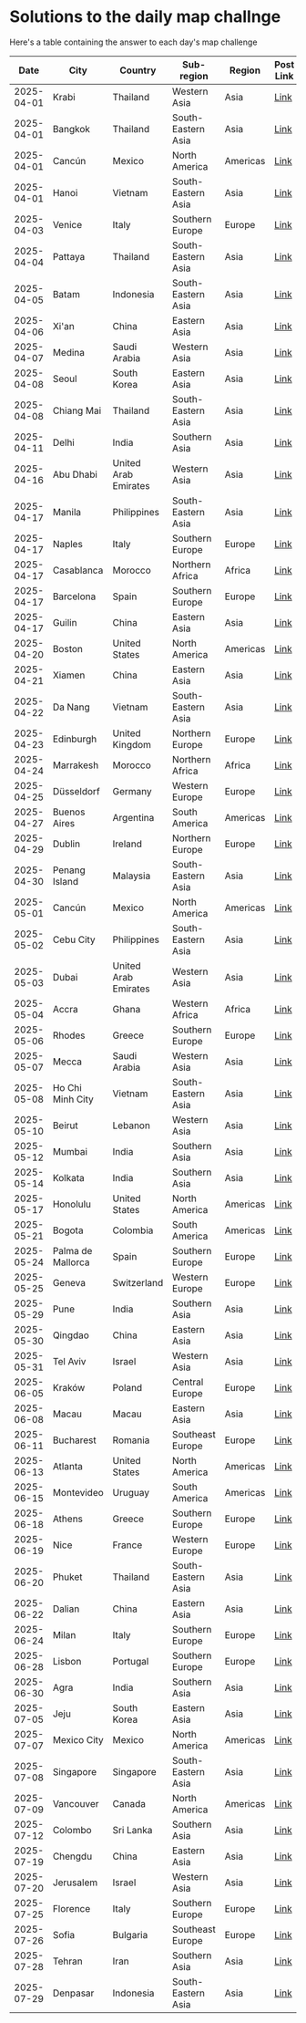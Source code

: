 # Solutions to the daily map challnge
Here's a table containing the answer to each day's map challenge

| Date | City    | Country | Sub-region  | Region | Post Link | ID |
| -------- | -------- | ------- | -------- | ------- | ------- | ------- |      
| 2025-04-01 | Krabi | Thailand | Western Asia | Asia | <a id='at://did:plc:rm5bg2yv2rfh2rcxnjxhfd2f/app.bsky.feed.post/3llpxvvffrq22' href='https://bsky.app/profile/random-city-bot.bsky.social/post/3llpxvvffrq22'>Link</a> | 100 |
| 2025-04-01 | Bangkok | Thailand | South-Eastern Asia | Asia | <a id='at://did:plc:rm5bg2yv2rfh2rcxnjxhfd2f/app.bsky.feed.post/3llqbnhf3v52j' href='https://bsky.app/profile/random-city-bot.bsky.social/post/3llqbnhf3v52j'>Link</a> | 2 |
| 2025-04-01 | Cancún | Mexico | North America | Americas | <a id='at://did:plc:rm5bg2yv2rfh2rcxnjxhfd2f/app.bsky.feed.post/3llqcf25otd2a' href='https://bsky.app/profile/random-city-bot.bsky.social/post/3llqcf25otd2a'>Link</a> | 41 |
| 2025-04-01 | Hanoi | Vietnam | South-Eastern Asia | Asia | <a id='at://did:plc:rm5bg2yv2rfh2rcxnjxhfd2f/app.bsky.feed.post/3llqhcnricn23' href='https://bsky.app/profile/random-city-bot.bsky.social/post/3llqhcnricn23'>Link</a> | 53 |
| 2025-04-03 | Venice | Italy | Southern Europe | Europe | <a id='at://did:plc:rm5bg2yv2rfh2rcxnjxhfd2f/app.bsky.feed.post/3llwqdcvoae2r' href='https://bsky.app/profile/random-city-bot.bsky.social/post/3llwqdcvoae2r'>Link</a> | 46 |
| 2025-04-04 | Pattaya | Thailand | South-Eastern Asia | Asia | <a id='at://did:plc:rm5bg2yv2rfh2rcxnjxhfd2f/app.bsky.feed.post/3llzadsf72c2l' href='https://bsky.app/profile/random-city-bot.bsky.social/post/3llzadsf72c2l'>Link</a> | 19 |
| 2025-04-05 | Batam | Indonesia | South-Eastern Asia | Asia | <a id='at://did:plc:rm5bg2yv2rfh2rcxnjxhfd2f/app.bsky.feed.post/3lm3rcqrnyb2z' href='https://bsky.app/profile/random-city-bot.bsky.social/post/3lm3rcqrnyb2z'>Link</a> | 92 |
| 2025-04-06 | Xi'an | China | Eastern Asia | Asia | <a id='at://did:plc:rm5bg2yv2rfh2rcxnjxhfd2f/app.bsky.feed.post/3lm6cghxmvw2w' href='https://bsky.app/profile/random-city-bot.bsky.social/post/3lm6cghxmvw2w'>Link</a> | 120 |
| 2025-04-07 | Medina | Saudi Arabia | Western Asia | Asia | <a id='at://did:plc:rm5bg2yv2rfh2rcxnjxhfd2f/app.bsky.feed.post/3lmars5koag2t' href='https://bsky.app/profile/random-city-bot.bsky.social/post/3lmars5koag2t'>Link</a> | 24 |
| 2025-04-08 | Seoul | South Korea | Eastern Asia | Asia | <a id='at://did:plc:rm5bg2yv2rfh2rcxnjxhfd2f/app.bsky.feed.post/3lmbkmer6cl2m' href='https://bsky.app/profile/random-city-bot.bsky.social/post/3lmbkmer6cl2m'>Link</a> | 25 |
| 2025-04-08 | Chiang Mai | Thailand | South-Eastern Asia | Asia | <a id='at://did:plc:rm5bg2yv2rfh2rcxnjxhfd2f/app.bsky.feed.post/3lmdcaxjd3u2t' href='https://bsky.app/profile/random-city-bot.bsky.social/post/3lmdcaxjd3u2t'>Link</a> | 71 |
| 2025-04-11 | Delhi | India | Southern Asia | Asia | <a id='at://did:plc:rm5bg2yv2rfh2rcxnjxhfd2f/app.bsky.feed.post/3lmktzlvwlr23' href='https://bsky.app/profile/random-city-bot.bsky.social/post/3lmktzlvwlr23'>Link</a> | 11 |
| 2025-04-16 | Abu Dhabi | United Arab Emirates | Western Asia | Asia | <a id='at://did:plc:rm5bg2yv2rfh2rcxnjxhfd2f/app.bsky.feed.post/3lmxgqonjwy2m' href='https://bsky.app/profile/random-city-bot.bsky.social/post/3lmxgqonjwy2m'>Link</a> | 95 |
| 2025-04-17 | Manila | Philippines | South-Eastern Asia | Asia | <a id='at://did:plc:rm5bg2yv2rfh2rcxnjxhfd2f/app.bsky.feed.post/3lmxssgtj752g' href='https://bsky.app/profile/random-city-bot.bsky.social/post/3lmxssgtj752g'>Link</a> | 118 |
| 2025-04-17 | Naples | Italy | Southern Europe | Europe | <a id='at://did:plc:rm5bg2yv2rfh2rcxnjxhfd2f/app.bsky.feed.post/3lmxu2vniju2s' href='https://bsky.app/profile/random-city-bot.bsky.social/post/3lmxu2vniju2s'>Link</a> | 63 |
| 2025-04-17 | Casablanca | Morocco | Northern Africa | Africa | <a id='at://did:plc:rm5bg2yv2rfh2rcxnjxhfd2f/app.bsky.feed.post/3lmyfqei6ci2t' href='https://bsky.app/profile/random-city-bot.bsky.social/post/3lmyfqei6ci2t'>Link</a> | 126 |
| 2025-04-17 | Barcelona | Spain | Southern Europe | Europe | <a id='at://did:plc:rm5bg2yv2rfh2rcxnjxhfd2f/app.bsky.feed.post/3lmyh7kd2gq2q' href='https://bsky.app/profile/random-city-bot.bsky.social/post/3lmyh7kd2gq2q'>Link</a> | 34 |
| 2025-04-17 | Guilin | China | Eastern Asia | Asia | <a id='at://did:plc:rm5bg2yv2rfh2rcxnjxhfd2f/app.bsky.feed.post/3lmyiqg5byq2q' href='https://bsky.app/profile/random-city-bot.bsky.social/post/3lmyiqg5byq2q'>Link</a> | 81 |
| 2025-04-20 | Boston | United States | North America | Americas | <a id='at://did:plc:rm5bg2yv2rfh2rcxnjxhfd2f/app.bsky.feed.post/3lnbhwmmp5j2g' href='https://bsky.app/profile/random-city-bot.bsky.social/post/3lnbhwmmp5j2g'>Link</a> | 110 |
| 2025-04-21 | Xiamen | China | Eastern Asia | Asia | <a id='at://did:plc:rm5bg2yv2rfh2rcxnjxhfd2f/app.bsky.feed.post/3lndydqbfjy2s' href='https://bsky.app/profile/random-city-bot.bsky.social/post/3lndydqbfjy2s'>Link</a> | 124 |
| 2025-04-22 | Da Nang | Vietnam | South-Eastern Asia | Asia | <a id='at://did:plc:rm5bg2yv2rfh2rcxnjxhfd2f/app.bsky.feed.post/3lngitupz3q2c' href='https://bsky.app/profile/random-city-bot.bsky.social/post/3lngitupz3q2c'>Link</a> | 91 |
| 2025-04-23 | Edinburgh | United Kingdom | Northern Europe | Europe | <a id='at://did:plc:rm5bg2yv2rfh2rcxnjxhfd2f/app.bsky.feed.post/3lnizdtebkm2h' href='https://bsky.app/profile/random-city-bot.bsky.social/post/3lnizdtebkm2h'>Link</a> | 112 |
| 2025-04-24 | Marrakesh | Morocco | Northern Africa | Africa | <a id='at://did:plc:rm5bg2yv2rfh2rcxnjxhfd2f/app.bsky.feed.post/3lnljrclvvh2m' href='https://bsky.app/profile/random-city-bot.bsky.social/post/3lnljrclvvh2m'>Link</a> | 76 |
| 2025-04-25 | Düsseldorf | Germany | Western Europe | Europe | <a id='at://did:plc:rm5bg2yv2rfh2rcxnjxhfd2f/app.bsky.feed.post/3lno2evdroo23' href='https://bsky.app/profile/random-city-bot.bsky.social/post/3lno2evdroo23'>Link</a> | 109 |
| 2025-04-27 | Buenos Aires | Argentina | South America | Americas | <a id='at://did:plc:rm5bg2yv2rfh2rcxnjxhfd2f/app.bsky.feed.post/3lnt32cmazl2g' href='https://bsky.app/profile/random-city-bot.bsky.social/post/3lnt32cmazl2g'>Link</a> | 86 |
| 2025-04-29 | Dublin | Ireland | Northern Europe | Europe | <a id='at://did:plc:rm5bg2yv2rfh2rcxnjxhfd2f/app.bsky.feed.post/3lny472zqkr2x' href='https://bsky.app/profile/random-city-bot.bsky.social/post/3lny472zqkr2x'>Link</a> | 50 |
| 2025-04-30 | Penang Island | Malaysia | South-Eastern Asia | Asia | <a id='at://did:plc:rm5bg2yv2rfh2rcxnjxhfd2f/app.bsky.feed.post/3lo2mkfkpp42i' href='https://bsky.app/profile/random-city-bot.bsky.social/post/3lo2mkfkpp42i'>Link</a> | 66 |
| 2025-05-01 | Cancún | Mexico | North America | Americas | <a id='at://did:plc:rm5bg2yv2rfh2rcxnjxhfd2f/app.bsky.feed.post/3lo54zq5p5x2a' href='https://bsky.app/profile/random-city-bot.bsky.social/post/3lo54zq5p5x2a'>Link</a> | 41 |
| 2025-05-02 | Cebu City | Philippines | South-Eastern Asia | Asia | <a id='at://did:plc:rm5bg2yv2rfh2rcxnjxhfd2f/app.bsky.feed.post/3lo7nhizt6g2a' href='https://bsky.app/profile/random-city-bot.bsky.social/post/3lo7nhizt6g2a'>Link</a> | 78 |
| 2025-05-03 | Dubai | United Arab Emirates | Western Asia | Asia | <a id='at://did:plc:rm5bg2yv2rfh2rcxnjxhfd2f/app.bsky.feed.post/3loc64wmhst2i' href='https://bsky.app/profile/random-city-bot.bsky.social/post/3loc64wmhst2i'>Link</a> | 7 |
| 2025-05-04 | Accra | Ghana | Western Africa | Africa | <a id='at://did:plc:rm5bg2yv2rfh2rcxnjxhfd2f/app.bsky.feed.post/3loeofzahyn2r' href='https://bsky.app/profile/random-city-bot.bsky.social/post/3loeofzahyn2r'>Link</a> | 136 |
| 2025-05-06 | Rhodes | Greece | Southern Europe | Europe | <a id='at://did:plc:rm5bg2yv2rfh2rcxnjxhfd2f/app.bsky.feed.post/3lojpgmtdun2k' href='https://bsky.app/profile/random-city-bot.bsky.social/post/3lojpgmtdun2k'>Link</a> | 98 |
| 2025-05-07 | Mecca | Saudi Arabia | Western Asia | Asia | <a id='at://did:plc:rm5bg2yv2rfh2rcxnjxhfd2f/app.bsky.feed.post/3lom7st6sea23' href='https://bsky.app/profile/random-city-bot.bsky.social/post/3lom7st6sea23'>Link</a> | 21 |
| 2025-05-08 | Ho Chi Minh City | Vietnam | South-Eastern Asia | Asia | <a id='at://did:plc:rm5bg2yv2rfh2rcxnjxhfd2f/app.bsky.feed.post/3looqehe5ky25' href='https://bsky.app/profile/random-city-bot.bsky.social/post/3looqehe5ky25'>Link</a> | 32 |
| 2025-05-10 | Beirut | Lebanon | Western Asia | Asia | <a id='at://did:plc:rm5bg2yv2rfh2rcxnjxhfd2f/app.bsky.feed.post/3lotr3nzaqi2a' href='https://bsky.app/profile/random-city-bot.bsky.social/post/3lotr3nzaqi2a'>Link</a> | 121 |
| 2025-05-12 | Mumbai | India | Southern Asia | Asia | <a id='at://did:plc:rm5bg2yv2rfh2rcxnjxhfd2f/app.bsky.feed.post/3loys7lhlh425' href='https://bsky.app/profile/random-city-bot.bsky.social/post/3loys7lhlh425'>Link</a> | 14 |
| 2025-05-14 | Kolkata | India | Southern Asia | Asia | <a id='at://did:plc:rm5bg2yv2rfh2rcxnjxhfd2f/app.bsky.feed.post/3lp5t4uq3an25' href='https://bsky.app/profile/random-city-bot.bsky.social/post/3lp5t4uq3an25'>Link</a> | 77 |
| 2025-05-17 | Honolulu | United States | North America | Americas | <a id='at://did:plc:rm5bg2yv2rfh2rcxnjxhfd2f/app.bsky.feed.post/3lpfehpok6u2x' href='https://bsky.app/profile/random-city-bot.bsky.social/post/3lpfehpok6u2x'>Link</a> | 82 |
| 2025-05-21 | Bogota | Colombia | South America | Americas | <a id='at://did:plc:rm5bg2yv2rfh2rcxnjxhfd2f/app.bsky.feed.post/3lppgesgfvb2b' href='https://bsky.app/profile/random-city-bot.bsky.social/post/3lppgesgfvb2b'>Link</a> | 119 |
| 2025-05-24 | Palma de Mallorca | Spain | Southern Europe | Europe | <a id='at://did:plc:rm5bg2yv2rfh2rcxnjxhfd2f/app.bsky.feed.post/3lpwxp3gpvp23' href='https://bsky.app/profile/random-city-bot.bsky.social/post/3lpwxp3gpvp23'>Link</a> | 15 |
| 2025-05-25 | Geneva | Switzerland | Western Europe | Europe | <a id='at://did:plc:rm5bg2yv2rfh2rcxnjxhfd2f/app.bsky.feed.post/3lpzi4yzltk2o' href='https://bsky.app/profile/random-city-bot.bsky.social/post/3lpzi4yzltk2o'>Link</a> | 122 |
| 2025-05-29 | Pune | India | Southern Asia | Asia | <a id='at://did:plc:rm5bg2yv2rfh2rcxnjxhfd2f/app.bsky.feed.post/3lqdkbf7k322j' href='https://bsky.app/profile/random-city-bot.bsky.social/post/3lqdkbf7k322j'>Link</a> | 133 |
| 2025-05-30 | Qingdao | China | Eastern Asia | Asia | <a id='at://did:plc:rm5bg2yv2rfh2rcxnjxhfd2f/app.bsky.feed.post/3lqg2nx23h22k' href='https://bsky.app/profile/random-city-bot.bsky.social/post/3lqg2nx23h22k'>Link</a> | 139 |
| 2025-05-31 | Tel Aviv | Israel | Western Asia | Asia | <a id='at://did:plc:rm5bg2yv2rfh2rcxnjxhfd2f/app.bsky.feed.post/3lqikwzr7hn23' href='https://bsky.app/profile/random-city-bot.bsky.social/post/3lqikwzr7hn23'>Link</a> | 80 |
| 2025-06-05 | Kraków | Poland | Central Europe | Europe | <a id='at://did:plc:rm5bg2yv2rfh2rcxnjxhfd2f/app.bsky.feed.post/3lqv5eakd3g2x' href='https://bsky.app/profile/random-city-bot.bsky.social/post/3lqv5eakd3g2x'>Link</a> | 84 |
| 2025-06-08 | Macau | Macau | Eastern Asia | Asia | <a id='at://did:plc:rm5bg2yv2rfh2rcxnjxhfd2f/app.bsky.feed.post/3lr4oo3bvni2l' href='https://bsky.app/profile/random-city-bot.bsky.social/post/3lr4oo3bvni2l'>Link</a> | 4 |
| 2025-06-11 | Bucharest | Romania | Southeast Europe | Europe | <a id='at://did:plc:rm5bg2yv2rfh2rcxnjxhfd2f/app.bsky.feed.post/3lreacdnpxa2x' href='https://bsky.app/profile/random-city-bot.bsky.social/post/3lreacdnpxa2x'>Link</a> | 125 |
| 2025-06-13 | Atlanta | United States | North America | Americas | <a id='at://did:plc:rm5bg2yv2rfh2rcxnjxhfd2f/app.bsky.feed.post/3lrjbd3hrlm2n' href='https://bsky.app/profile/random-city-bot.bsky.social/post/3lrjbd3hrlm2n'>Link</a> | 127 |
| 2025-06-15 | Montevideo | Uruguay | South America | Americas | <a id='at://did:plc:rm5bg2yv2rfh2rcxnjxhfd2f/app.bsky.feed.post/3lrobx67zal2p' href='https://bsky.app/profile/random-city-bot.bsky.social/post/3lrobx67zal2p'>Link</a> | 130 |
| 2025-06-18 | Athens | Greece | Southern Europe | Europe | <a id='at://did:plc:rm5bg2yv2rfh2rcxnjxhfd2f/app.bsky.feed.post/3lrvtjor3si2p' href='https://bsky.app/profile/random-city-bot.bsky.social/post/3lrvtjor3si2p'>Link</a> | 43 |
| 2025-06-19 | Nice | France | Western Europe | Europe | <a id='at://did:plc:rm5bg2yv2rfh2rcxnjxhfd2f/app.bsky.feed.post/3lrydxprodt26' href='https://bsky.app/profile/random-city-bot.bsky.social/post/3lrydxprodt26'>Link</a> | 93 |
| 2025-06-20 | Phuket | Thailand | South-Eastern Asia | Asia | <a id='at://did:plc:rm5bg2yv2rfh2rcxnjxhfd2f/app.bsky.feed.post/3ls2uhfmoef23' href='https://bsky.app/profile/random-city-bot.bsky.social/post/3ls2uhfmoef23'>Link</a> | 16 |
| 2025-06-22 | Dalian | China | Eastern Asia | Asia | <a id='at://did:plc:rm5bg2yv2rfh2rcxnjxhfd2f/app.bsky.feed.post/3ls7vc77ss72x' href='https://bsky.app/profile/random-city-bot.bsky.social/post/3ls7vc77ss72x'>Link</a> | 129 |
| 2025-06-24 | Milan | Italy | Southern Europe | Europe | <a id='at://did:plc:rm5bg2yv2rfh2rcxnjxhfd2f/app.bsky.feed.post/3lsewbucuba26' href='https://bsky.app/profile/random-city-bot.bsky.social/post/3lsewbucuba26'>Link</a> | 36 |
| 2025-06-28 | Lisbon | Portugal | Southern Europe | Europe | <a id='at://did:plc:rm5bg2yv2rfh2rcxnjxhfd2f/app.bsky.feed.post/3lsoy23qecd26' href='https://bsky.app/profile/random-city-bot.bsky.social/post/3lsoy23qecd26'>Link</a> | 64 |
| 2025-06-30 | Agra | India | Southern Asia | Asia | <a id='at://did:plc:rm5bg2yv2rfh2rcxnjxhfd2f/app.bsky.feed.post/3lstz2wiw6l2w' href='https://bsky.app/profile/random-city-bot.bsky.social/post/3lstz2wiw6l2w'>Link</a> | 27 |
| 2025-07-05 | Jeju | South Korea | Eastern Asia | Asia | <a id='at://did:plc:rm5bg2yv2rfh2rcxnjxhfd2f/app.bsky.feed.post/3ltald3cicn2u' href='https://bsky.app/profile/random-city-bot.bsky.social/post/3ltald3cicn2u'>Link</a> | 96 |
| 2025-07-07 | Mexico City | Mexico | North America | Americas | <a id='at://did:plc:rm5bg2yv2rfh2rcxnjxhfd2f/app.bsky.feed.post/3ltfmfo4qod2w' href='https://bsky.app/profile/random-city-bot.bsky.social/post/3ltfmfo4qod2w'>Link</a> | 102 |
| 2025-07-08 | Singapore | Singapore | South-Eastern Asia | Asia | <a id='at://did:plc:rm5bg2yv2rfh2rcxnjxhfd2f/app.bsky.feed.post/3lti4y5ngpj25' href='https://bsky.app/profile/random-city-bot.bsky.social/post/3lti4y5ngpj25'>Link</a> | 5 |
| 2025-07-09 | Vancouver | Canada | North America | Americas | <a id='at://did:plc:rm5bg2yv2rfh2rcxnjxhfd2f/app.bsky.feed.post/3ltknbtsmoh23' href='https://bsky.app/profile/random-city-bot.bsky.social/post/3ltknbtsmoh23'>Link</a> | 70 |
| 2025-07-12 | Colombo | Sri Lanka | Southern Asia | Asia | <a id='at://did:plc:rm5bg2yv2rfh2rcxnjxhfd2f/app.bsky.feed.post/3lts6lr2m322p' href='https://bsky.app/profile/random-city-bot.bsky.social/post/3lts6lr2m322p'>Link</a> | 123 |
| 2025-07-19 | Chengdu | China | Eastern Asia | Asia | <a id='at://did:plc:rm5bg2yv2rfh2rcxnjxhfd2f/app.bsky.feed.post/3ludryrnh2s2l' href='https://bsky.app/profile/random-city-bot.bsky.social/post/3ludryrnh2s2l'>Link</a> | 111 |
| 2025-07-20 | Jerusalem | Israel | Western Asia | Asia | <a id='at://did:plc:rm5bg2yv2rfh2rcxnjxhfd2f/app.bsky.feed.post/3lugcmbswym24' href='https://bsky.app/profile/random-city-bot.bsky.social/post/3lugcmbswym24'>Link</a> | 52 |
| 2025-07-25 | Florence | Italy | Southern Europe | Europe | <a id='at://did:plc:rm5bg2yv2rfh2rcxnjxhfd2f/app.bsky.feed.post/3lusupl3ft323' href='https://bsky.app/profile/random-city-bot.bsky.social/post/3lusupl3ft323'>Link</a> | 51 |
| 2025-07-26 | Sofia | Bulgaria | Southeast Europe | Europe | <a id='at://did:plc:rm5bg2yv2rfh2rcxnjxhfd2f/app.bsky.feed.post/3luvf77zipj25' href='https://bsky.app/profile/random-city-bot.bsky.social/post/3luvf77zipj25'>Link</a> | 128 |
| 2025-07-28 | Tehran | Iran | Southern Asia | Asia | <a id='at://did:plc:rm5bg2yv2rfh2rcxnjxhfd2f/app.bsky.feed.post/3lv2g6xx63m22' href='https://bsky.app/profile/random-city-bot.bsky.social/post/3lv2g6xx63m22'>Link</a> | 114 |
| 2025-07-29 | Denpasar | Indonesia | South-Eastern Asia | Asia | <a id='at://did:plc:rm5bg2yv2rfh2rcxnjxhfd2f/app.bsky.feed.post/3lv4wr5aivd2k' href='https://bsky.app/profile/random-city-bot.bsky.social/post/3lv4wr5aivd2k'>Link</a> | 33 |
